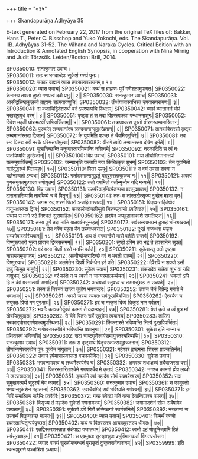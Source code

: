 +++
title = "०३५"

+++
Skandapurāṇa Adhyāya 35

E-text generated on February 22, 2017 from the original TeX files of: Bakker, Hans T., Peter C. Bisschop and Yuko Yokochi, eds. The Skandapurāṇa. Vol. IIB. Adhyāyas 31-52. The Vāhana and Naraka Cycles. Critical Edition with an Introduction & Annotated English Synopsis, in cooperation with Nina Mirnig and Judit Törzsök. Leiden/Boston: Brill, 2014.

SP0350010: सनत्कुमार उवाच।  
SP0350011: ततः स भगवान्देवः सुकेशं गणपं पुनः।  
SP0350012: चकार ब्राह्मणं व्यास तपःसत्यपरायणम्॥ १॥  
SP0350020: व्यास उवाच|
SP0350021: कथं स ब्राह्मणः पूर्वं गणेशत्वमुपागतः|
SP0350022: केनास्य तपसा तुष्टो गणपत्वं ददौ प्रभुः|| २||
SP0350030: सनत्कुमार उवाच|
SP0350031: आसीद्वसिष्ठकुलजो ब्राह्मणः सत्यवाक्शुचिः|
SP0350032: तीर्थयात्रास्वभिरत उपवासपरायणः|| ३||
SP0350041: स कदाचिद्विदेशस्थो वने ऽपश्यत्पथि स्थितम्|
SP0350042: व्याघ्रं व्यात्ताननं घोरं नखदंष्ट्रायुधं वरम्|| ४||
SP0350051: दृष्ट्वा तं स तदा विप्रस्त्यक्त्वा पन्थानमाशुगः|
SP0350052: विवेश महतीं घोरामटवीं प्राणिवर्जिताम्|| ५||
SP0350061: तत्रापश्यत्स पुरतो वीरणस्तम्बमाश्रितान्|
SP0350062: पुरुषांल् लम्बमानांश्च क्रन्दमानान्सुदुःखितान्|| ६||
SP0350071: तानवाक्शिरसो दृष्ट्वा लम्बमानांस्तदा द्विजान्|
SP0350072: के यूयमिति पप्रच्छ ते चैवमिदमूचिरे|| ७||
SP0350081: तव स्मः पितरः सर्वे नरके ऽस्मिन्नधोमुखाः|
SP0350082: वीरणे त्वयि लम्बामस्तव दोषेण दुर्मते|| ८||
SP0350091: पुत्रानिच्छन्ति मनुजास्तारयिष्यन्ति नस्त्विमे|
SP0350092: नरकादिति स त्वं नः पातयिष्यसि दुःखितान्|| ९||
SP0350100: विप्र उवाच|
SP0350101: मया तीर्थाभिगमनात्तपो यत्समुपार्जितम्|
SP0350102: जन्मप्रभृति यच्चापि मया किंचित्कृतं शुभम्|
SP0350103: तेन यूयमितो गर्तादुद्धरध्वं पितामहाः|| १०||
SP0350110: पितर ऊचुः|
SP0350111: न वयं तपसा शक्या न यज्ञेनाप्यतो ऽन्यथा|
SP0350112: गर्तादस्मात्समुद्धर्तुं यद्ब्रूमस्तत्कुरुष्व नः|| ११||
SP0350121: अपत्यं गुणसंयुक्तमुत्पादय तपोयुतम्|
SP0350122: ततो वयमितो गर्तान्मुच्येम यदि मन्यसे|| १२||
SP0350130: विप्र उवाच|
SP0350131: ऊर्ध्वरेताहमित्येतन्मया व्रतमुदाहृतम्|
SP0350132: न दारानाहरिष्यामि तारयिष्ये च वै पितॄन्|| १३||
SP0350141: ततः स तांस्तदोत्सृज्य दुःखेन महता वृतः|
SP0350142: जगाम रुद्रं शरणं पितरो ऽन्तर्हितास्ततः|| १४||
SP0350151: पितृष्वन्तर्हितेष्वेवं वायुभक्षस्तदा द्विजः|
SP0350152: काष्ठलोष्टोपलीभूतो निरुच्छ्वासो ऽवतिष्ठत|| १५||
SP0350161: संधाय स मनो रुद्रे निश्चलं सुसमाहितः|
SP0350162: हृदयेन जपन्रुद्रानाकाशे समतिष्ठत|| १६||
SP0350171: तस्य पूर्णे तदा मासि वातवर्षमभून्महत्|
SP0350172: सर्वसत्त्वप्रमथनं दुःसहं भीमशब्दवत्|| १७||
SP0350181: तेन वर्षेण महता नैव तस्याभवत्तदा|
SP0350182: दुःखं वाप्यथवा भङ्गः सम्यगेवावतस्थिवान्|| १८||
SP0350191: अथ तं भगवान्देवो मासे वर्तति सप्तमे|
SP0350192: विष्णुरूपधरो भूत्वा प्रोवाच द्विजसत्तमम्|| १९||
SP0350201: तुष्टो ऽस्मि तव भद्रं ते तपसानेन सुव्रत|
SP0350202: वरं वरय विप्रर्षे यस्ते मनसि वर्तते|| २०||
SP0350211: सुकेशस्तु ततो दृष्ट्वा नारायणमुपागतम्|
SP0350212: अब्रवीच्छंकरादिच्छे वरं न भवतो ह्यहम्|| २१||
SP0350220: विष्णुरुवाच|
SP0350221: अलमेतेन विप्रर्षे निर्बन्धेन हरं प्रति|
SP0350222: देवैरपि न शक्यो ऽसौ द्रष्टुं किमुत मानुषैः|| २२||
SP0350230: सुकेश उवाच|
SP0350231: शंकरादेव चक्रेश शुभं वा यदि वाशुभम्|
SP0350232: वरं कांक्षे न च त्वत्तो न चान्यस्मात्कथंचन|| २३||
SP0350241: भवन्तो ऽपि हि तं देवं यस्मात्सर्वे समाहिताः|
SP0350242: अर्चयध्वं स्तुवध्वं च तस्माच्छ्रेष्ठः स उच्यते|| २४||
SP0350251: तस्य तं निश्चयं ज्ञात्वा तुतोष भगवान्हरः|
SP0350252: उवाच चैनं विप्रेन्द्र गणपो मे भवाक्षयः|| २५||
SP0350261: अमरो जरया त्यक्तः सर्वदुःखविवर्जितः|
SP0350262: ऐश्वर्येण च संयुक्तः प्रियो मम पुरःसरः|| २६||
SP0350271: इदं च मत्कृतं दिव्यं त्रिकूटं नाम पर्वतम्|
SP0350272: भवनैः काञ्चनैर्युक्तं कामगं ते ददाम्यहम्|| २७||
SP0350281: येषां कृते च त्वं पुत्र मां तोषयितुमुद्यतः|
SP0350282: ते चेमे पितरः सर्वे सुपुत्रेण त्वयानघ|
SP0350283: तारिता नरकाद्घोराद्गणेशत्वमुपस्थिताः|| २८||
SP0350291: किंकरास्ते भविष्यन्ति नित्यं दुःखविवर्जिताः|
SP0350292: गणेश्वरास्तवैवेमे भविष्यन्ति वशानुगाः|| २९||
SP0350301: सुकेश इति नाम्ना च प्रथितस्त्वं भविष्यसि|
SP0350302: सदा चाष्टगुणैश्वर्यसमायुक्तश्चरिष्यसि|| ३०||
SP0350310: सनत्कुमार उवाच|
SP0350311: ततः स दृष्ट्वाथ पितॄन्नरकात्ससुहृज्जनान्|
SP0350312: तीर्णान्गणेश्वरत्वेन पुनः पूज्येन संयुतान्|| ३१||
SP0350321: महेश्वरं हृष्टमनाः शिरसा प्राञ्जलिर्नतः|
SP0350322: उवाच हर्षमाणास्यस्तदा वचनकोविदः|| ३२||
SP0350330: सुकेश उवाच|
SP0350331: भगवन्गणपत्वं च लब्धमैश्वर्यमेव च|
SP0350332: अमरत्वं तथाक्षय्यं तथैवाजरता वरा|| ३३||
SP0350341: पितरस्तारिताश्चेमे गणपाश्चैव मे कृताः|
SP0350342: नगश्च कामगो ह्येष लब्धो मे त्वत्प्रसादतः|| ३४||
SP0350351: इच्छामि त्वां महादेव सोमं सप्रवरेश्वरम्|
SP0350352: सदा सुमुखमत्यर्थं सुदृश्यं चैव कामद|| ३५||
SP0350360: सनत्कुमार उवाच|
SP0350361: स एवमुक्तो भगवान्सुकेशेन महात्मना|
SP0350362: उवाचैवमिदं सर्वं भविष्यति गणेश्वर|| ३६||
SP0350371: इमं गिरिं समाश्रित्य सहैभिः प्रवरैर्वरैः|
SP0350372: गच्छ स्वेष्टां गतिं वत्स देवान्विप्रांश्च पालय|| ३७||
SP0350381: विसृज्य तं महादेवः सुकेशं गणनायकम्|
SP0350382: जगामादर्शनं सोमः सर्वेषामेव पश्यताम्|| ३८||
SP0350391: सुकेशो ऽपि गिरौ तस्मिन्नगरे स्वर्गसंनिभे|
SP0350392: नरकाणां स तत्त्वार्थं पितॄन्पप्रच्छ यत्नतः|| ३९||
SP0350400: व्यास उवाच|
SP0350401: किमर्थं गणपो ब्रह्मंस्तान्पितॄन्पर्यपृच्छत|
SP0350402: कथं च पितरस्तत्र आचख्युस्तस्य धीमतः|| ४०||
SP0350411: एतद्विस्तरशस्तात संक्षेपाद्वा यथातथम्|
SP0350412: त्वत्तो ऽहं श्रोतुमिच्छामि हितं सर्वसुखावहम्|| ४१||
SP0350421: स एवमुक्तः सुरसृक्सुतः प्रभुर्विमानकर्ता विगतप्रयोजनः|
SP0350422: जगाद वाक्यं सुरलोकबन्धनं पुराकृतं दुष्कृतसर्वनाशनम्|| ४२||
SP0359999: इति स्कन्दपुराणे पञ्चत्रिंशो ऽध्यायः||
